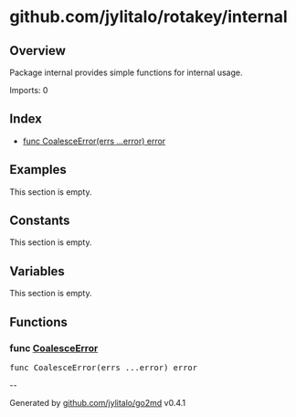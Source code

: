 # github.com/jylitalo/rotakey/internal

## Overview
Package internal provides simple functions for internal usage.

Imports: 0

## Index
- [func CoalesceError(errs ...error) error](#func-coalesceerror)

## Examples

This section is empty.

## Constants

This section is empty.

## Variables
This section is empty.

## Functions

### func [CoalesceError](./data.go#L3)

<pre>
func CoalesceError(errs ...error) error
</pre>

--

Generated by [github.com/jylitalo/go2md](https://github.com/jylitalo/go2md/) v0.4.1

